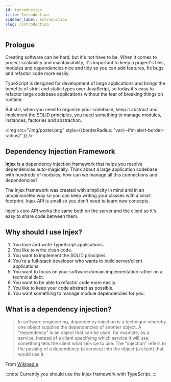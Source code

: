 ```yaml
---
id: introduction
title: Introduction
sidebar_label: Introduction
slug: /introduction
---
```


## Prologue

Creating software can be hard, but it's not have to be. When it comes to project scalability and maintainability, it's important
to keep a project's files, modules and dependencies nice and tidy so you can add features, fix bugs and refactor code more easily.

TypeScript is designed for development of large applications and brings the benefits of strict and static types over JavaScript,
so today it's easy to refactor large codebase applications without the fear of breaking things on runtime.

But still, when you need to organize your codebase, keep it abstract and implement the SOLID principles, you need something to manage modules, instances, factories and abstraction.

<img src="/img/poster.png" style={{borderRadius: "var(--ifm-alert-border-radius)" }} />

## Dependency Injection Framework

**Injex** is a dependency injection framework that helps you resolve dependencies auto-magically. Think about a large application codebase with hundreds of modules, how can we manage all this connections and dependencies?

The Injex framework was created with simplicity in mind and in an unopinionated way so you can keep writing your classes
with a small footprint. Injex API is small so you don't need to learn new concepts.

Injex's core API works the same both on the server and the client so it's easy to share code between them.

## Why should I use Injex?

1. You love and write TypeScript applications.
2. You like to write clean code.
3. You want to implement the SOLID principles.
4. You're a full-stack developer who wants to build server/client applications.
5. You want to focus on your software domain implementation rather on a technical debt.
6. You want to be able to refactor code more easily.
7. You like to keep your code abstract as possible.
8. You want something to manage module dependencies for you.

## What is a dependency injection?

>In software engineering, dependency injection is a technique whereby one object supplies the dependencies of another object. A "dependency" is an object that can be used, for example, as a service. Instead of a client specifying which service it will use, something tells the client what service to use. The "injection" refers to the passing of a dependency (a service) into the object (a client) that would use it.

From [Wikipedia](https://en.wikipedia.org/wiki/Dependency_injection)

:::note
Currently you should use the Injex framework with TypeScript.
:::
